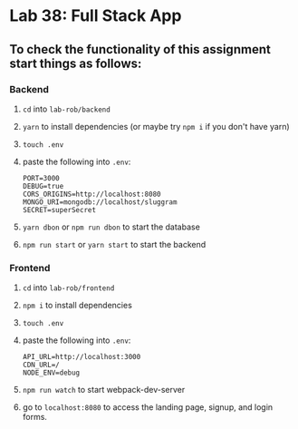 # Lab 38: Full Stack App

## To check the functionality of this assignment start things as follows:

### Backend

1. `cd` into `lab-rob/backend`
2. `yarn` to install dependencies (or maybe try `npm i` if you don't have yarn)
3. `touch .env`
4. paste the following into `.env`:

    ```
    PORT=3000 
    DEBUG=true
    CORS_ORIGINS=http://localhost:8080
    MONGO_URI=mongodb://localhost/sluggram
    SECRET=superSecret
    ```

5. `yarn dbon` or `npm run dbon` to start the database
6. `npm run start` or `yarn start` to start the backend

### Frontend

1. `cd` into `lab-rob/frontend`
2. `npm i` to install dependencies
3. `touch .env`
4. paste the following into `.env`:

    ```
    API_URL=http://localhost:3000
    CDN_URL=/
    NODE_ENV=debug
    ```

5. `npm run watch` to start webpack-dev-server
6. go to `localhost:8080` to access the landing page, signup, and login forms.